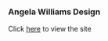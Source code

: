 ### Angela Williams Design 

Click [here](https://github.com/imears/angela-williams-design/) to view the site


